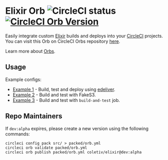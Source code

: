 # Elixir Orb ![CircleCI status](https://circleci.com/gh/coletiv/circleci-elixir-orb.svg "CircleCI status") [![CircleCI Orb Version](https://img.shields.io/badge/endpoint.svg?url=https://badges.circleci.io/orb/coletiv/elixir)](https://circleci.com/orbs/registry/orb/coletiv/elixir)

Easily integrate custom [Elixir](https://elixir-lang.org) builds and deploys into your [CircleCI](https://circleci.com/ "CircleCI") projects. You can visit this Orb on CircleCI Orbs repository [here](https://circleci.com/orbs/registry/orb/coletiv/elixir).

Learn more about [Orbs](https://github.com/CircleCI-Public/config-preview-sdk/blob/master/docs/using-orbs.md "orb").

## Usage

Example configs:

- [Example 1](src/examples/build-test-deploy.yml) - Build, test and deploy using [edeliver](https://github.com/edeliver/edeliver).
- [Example 2](src/examples/build-test-with-fakes3.yml) - Build and test with FakeS3.
- [Example 3](src/examples/build-test-minimal.yml) - Build and test with `build-and-test` job.

## Repo Maintainers

If `dev:alpha` expires, please create a new version using the following commands:

```
circleci config pack src/ > packed/orb.yml
circleci orb validate packed/orb.yml                              
circleci orb publish packed/orb.yml coletiv/elixir@dev:alpha
```
